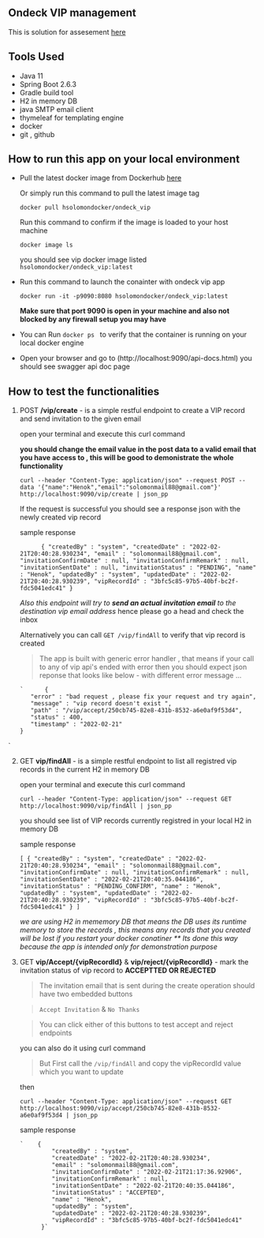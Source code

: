 ## Ondeck VIP management

This is solution for assesement [here](https://odteam.notion.site/odteam/No-Code-Infrastructure-Engineer-Take-Home-Test-0987b15357f941ab80ca79c16b23c9cd)

## Tools Used 
- Java 11 
- Spring Boot 2.6.3
- Gradle build tool 
- H2 in memory DB
- java SMTP email client 
- thymeleaf for templating engine 
- docker
- git , github 

## How to run this app on your local environment 


- Pull the latest docker image from Dockerhub [here](https://hub.docker.com/r/hsolomondocker/ondeck_vip/tags)

     Or simply run this command to pull the latest image tag

    `docker pull hsolomondocker/ondeck_vip`

    Run this command to confirm if the image is loaded to your host machine 

    ` docker image ls `

    you should see vip docker image listed `hsolomondocker/ondeck_vip:latest `
  
- Run this command to launch the conainter with ondeck vip app 
   
   ` docker run -it -p9090:8080 hsolomondocker/ondeck_vip:latest `
   
    **Make sure that port 9090 is open in your machine and also not blocked by any firewall setup you may have**
   
- You can Run `docker ps ` to verify that the container is running on your local docker engine
- Open your browser and go to (http://localhost:9090/api-docs.html) you should see swagger api doc page

## How to test the functionalities 

1)  POST  **/vip/create**  - is a simple restful endpoint to create a VIP record and send invitation to the given email 

      open your terminal and execute this curl command 

     **you should change the email value in the post data to a valid email that you have access to , this will be good to demonistrate the whole functionality**

      `curl --header "Content-Type: application/json" --request POST --data '{"name":"Henok","email":"solomonmail88@gmail.com"}' http://localhost:9090/vip/create | json_pp`

     If the request is successful you should see a response json with the newly created vip record
      
      sample response 

      `      {
         "createdBy" : "system",
         "createdDate" : "2022-02-21T20:40:28.930234",
         "email" : "solomonmail88@gmail.com",
         "invitationConfirmDate" : null,
         "invitationConfirmRemark" : null,
         "invitationSentDate" : null,
         "invitationStatus" : "PENDING",
         "name" : "Henok",
         "updatedBy" : "system",
         "updatedDate" : "2022-02-21T20:40:28.930239",
         "vipRecordId" : "3bfc5c85-97b5-40bf-bc2f-fdc5041edc41"
      }`

      
      
     

      *Also this endpoint will try to **send an actual invitation email** to the destination vip email address*
        hence please go a head and check the inbox

       Alternatively you can call `GET /vip/findAll` to verify that vip record is created

      > The app is built with generic error handler , that means if your call to any of vip api's ended with error then you should expect json reponse that looks like below - with different error message ...

        `      {
           "error" : "bad request , please fix your request and try again",
           "message" : "vip record doesn't exist ",
           "path" : "/vip/accept/250cb745-82e8-431b-8532-a6e0af9f53d4",
           "status" : 400,
           "timestamp" : "2022-02-21"
        }
`

2)  GET  **vip/findAll** - is a simple restful endpoint to list all registred vip records in the current H2 in memory DB

      open your terminal and execute this curl command 


      `curl --header "Content-Type: application/json" --request GET http://localhost:9090/vip/findAll | json_pp`


      you should see list of VIP records currently registred in your local H2 in memory DB 

      sample response 

      `
            [
         {
            "createdBy" : "system",
            "createdDate" : "2022-02-21T20:40:28.930234",
            "email" : "solomonmail88@gmail.com",
            "invitationConfirmDate" : null,
            "invitationConfirmRemark" : null,
            "invitationSentDate" : "2022-02-21T20:40:35.044186",
            "invitationStatus" : "PENDING_CONFIRM",
            "name" : "Henok",
            "updatedBy" : "system",
            "updatedDate" : "2022-02-21T20:40:28.930239",
            "vipRecordId" : "3bfc5c85-97b5-40bf-bc2f-fdc5041edc41"
         }
      ]
      `

    *we are using H2 in mememory DB that means the DB uses its runtime memory to store the records , this means any records that you created will be lost if you restart your docker conatiner ** Its done this way because the app is intended only for demonstration purpose*

  
3)  GET  **vip/Accept/{vipRecordId}** & **vip/reject/{vipRecordId}** - mark the invitation status of vip record to **ACCEPTTED OR REJECTED**  

      > The invitation email that is sent during the create operation should have two embedded buttons 

      > `Accept Invitation` & `No Thanks `
      
      > You can click either of this buttons to test accept and reject endpoints 
      
      you can also do it using curl command 
      
      > But First call the `/vip/findAll` and copy the vipRecordId value which you want to update 

      then 

      `curl --header "Content-Type: application/json" --request GET http://localhost:9090/vip/accept/250cb745-82e8-431b-8532-a6e0af9f53d4 | json_pp`

       sample response 

        `    {
                 "createdBy" : "system",
                 "createdDate" : "2022-02-21T20:40:28.930234",
                 "email" : "solomonmail88@gmail.com",
                 "invitationConfirmDate" : "2022-02-21T21:17:36.92906",
                 "invitationConfirmRemark" : null,
                 "invitationSentDate" : "2022-02-21T20:40:35.044186",
                 "invitationStatus" : "ACCEPTED",
                 "name" : "Henok",
                 "updatedBy" : "system",
                 "updatedDate" : "2022-02-21T20:40:28.930239",
                 "vipRecordId" : "3bfc5c85-97b5-40bf-bc2f-fdc5041edc41"
              }`
